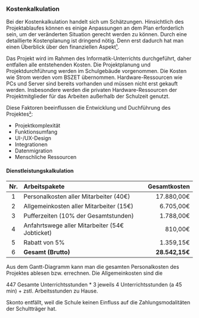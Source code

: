 ﻿### Kostenkalkulation
Bei der Kostenkalkulation handelt sich um Schätzungen. Hinsichtlich des Projektablaufes können es einige Anpassungen an dem Plan erforderlich sein, um der veränderten Situation gerecht werden zu können.
Durch eine detaillierte Kostenplanung ist dringend nötig. Denn erst dadurch hat man einen Überblick über den finanziellen Aspekt[¹].
 

Das Projekt wird im Rahmen des Informatik-Unterrichts durchgeführt, daher entfallen alle entstehenden Kosten. Die Projektplanung und Projektdurchführung werden im Schulgebäude vorgenommen. Die Kosten wie Strom werden vom BSZET übernommen. Hardware-Ressourcen wie PCs und Server sind bereits vorhanden und müssen nicht erst gekauft werden. Insbesondere werden die privaten Hardware-Ressourcen der Projektmitglieder für das Arbeiten außerhalb der Schulzeit genutzt.

Diese Faktoren beeinflussen die Entwicklung und Duchführung des Projektes[²]: 

   - Projektkomplexität
   - Funktionsumfang
   - UI-/UX-Design
   - Integrationen
   - Datenmigration
   - Menschliche Ressourcen
    
    
#### Dienstleistungskalkulation

| Nr. | **Arbeitspakete**                              | **Gesamtkosten** |
|:-----:|:------------------------------------------------|--------------:|
| 1   | Personalkosten aller Mitarbeiter (40€)         | 17.880,00€   |
| 2   | Allgemeinkosten aller Mitarbeiter (15€)        | 6.705,00€    |
| 3   | Pufferzeiten (10% der Gesamtstunden)           | 1.788,00€    |
| 4   | Anfahrtswege aller Mitarbeiter (54€ Jobticket) | 810,00€      |
| 5   | Rabatt von 5%                                  | 1.359,15€    |
| 6   | **Gesamt (Brutto)**                            |**28.542,15€**   |


Aus dem Gantt-Diagramm kann man die gesamten Personalkosten des Projektes ablesen bzw. errechnen.  Die Allgemeinkosten sind die 

447 Gesamte Unterrichtsstunden * 3 jeweils 4 Unterrichtsstunden (a 45 min) + zstl. Arbeitsstunden zu Hause.


Skonto entfällt, weil die Schule keinen Einfluss auf die Zahlungsmodalitäten der Schultträger hat.

[¹]: https://erfolgreich-projekte-leiten.de/kostenplan/, (19.01.2021)
[²]: https://www.scnsoft.de/blog/kosten-der-softwareentwicklung, (19.01.2021)



